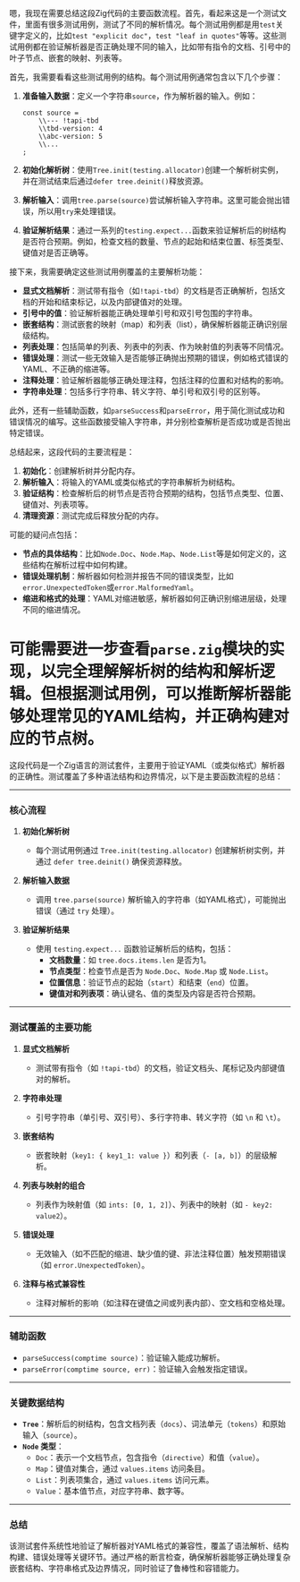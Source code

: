 嗯，我现在需要总结这段Zig代码的主要函数流程。首先，看起来这是一个测试文件，里面有很多测试用例，测试了不同的解析情况。每个测试用例都是用`test`关键字定义的，比如`test "explicit doc"`，`test "leaf in quotes"`等等。这些测试用例都在验证解析器是否正确处理不同的输入，比如带有指令的文档、引号中的叶子节点、嵌套的映射、列表等。

首先，我需要看看这些测试用例的结构。每个测试用例通常包含以下几个步骤：

1. **准备输入数据**：定义一个字符串`source`，作为解析器的输入。例如：
   ```zig
   const source =
       \\--- !tapi-tbd
       \\tbd-version: 4
       \\abc-version: 5
       \\...
   ;
   ```

2. **初始化解析树**：使用`Tree.init(testing.allocator)`创建一个解析树实例，并在测试结束后通过`defer tree.deinit()`释放资源。

3. **解析输入**：调用`tree.parse(source)`尝试解析输入字符串。这里可能会抛出错误，所以用`try`来处理错误。

4. **验证解析结果**：通过一系列的`testing.expect...`函数来验证解析后的树结构是否符合预期。例如，检查文档的数量、节点的起始和结束位置、标签类型、键值对是否正确等。

接下来，我需要确定这些测试用例覆盖的主要解析功能：

- **显式文档解析**：测试带有指令（如`!tapi-tbd`）的文档是否正确解析，包括文档的开始和结束标记，以及内部键值对的处理。
- **引号中的值**：验证解析器能正确处理单引号和双引号包围的字符串。
- **嵌套结构**：测试嵌套的映射（map）和列表（list），确保解析器能正确识别层级结构。
- **列表处理**：包括简单的列表、列表中的列表、作为映射值的列表等不同情况。
- **错误处理**：测试一些无效输入是否能够正确抛出预期的错误，例如格式错误的YAML、不正确的缩进等。
- **注释处理**：验证解析器能够正确处理注释，包括注释的位置和对结构的影响。
- **字符串处理**：包括多行字符串、转义字符、单引号和双引号的区别等。

此外，还有一些辅助函数，如`parseSuccess`和`parseError`，用于简化测试成功和错误情况的编写。这些函数接受输入字符串，并分别检查解析是否成功或是否抛出特定错误。

总结起来，这段代码的主要流程是：

1. **初始化**：创建解析树并分配内存。
2. **解析输入**：将输入的YAML或类似格式的字符串解析为树结构。
3. **验证结构**：检查解析后的树节点是否符合预期的结构，包括节点类型、位置、键值对、列表项等。
4. **清理资源**：测试完成后释放分配的内存。

可能的疑问点包括：

- **节点的具体结构**：比如`Node.Doc`、`Node.Map`、`Node.List`等是如何定义的，这些结构在解析过程中如何构建。
- **错误处理机制**：解析器如何检测并报告不同的错误类型，比如`error.UnexpectedToken`或`error.MalformedYaml`。
- **缩进和格式的处理**：YAML对缩进敏感，解析器如何正确识别缩进层级，处理不同的缩进情况。

可能需要进一步查看`parse.zig`模块的实现，以完全理解解析树的结构和解析逻辑。但根据测试用例，可以推断解析器能够处理常见的YAML结构，并正确构建对应的节点树。
================================================
这段代码是一个Zig语言的测试套件，主要用于验证YAML（或类似格式）解析器的正确性。测试覆盖了多种语法结构和边界情况，以下是主要函数流程的总结：

---

### **核心流程**
1. **初始化解析树**  
   - 每个测试用例通过 `Tree.init(testing.allocator)` 创建解析树实例，并通过 `defer tree.deinit()` 确保资源释放。

2. **解析输入数据**  
   - 调用 `tree.parse(source)` 解析输入的字符串（如YAML格式），可能抛出错误（通过 `try` 处理）。

3. **验证解析结果**  
   - 使用 `testing.expect...` 函数验证解析后的结构，包括：
     - **文档数量**：如 `tree.docs.items.len` 是否为1。
     - **节点类型**：检查节点是否为 `Node.Doc`、`Node.Map` 或 `Node.List`。
     - **位置信息**：验证节点的起始（`start`）和结束（`end`）位置。
     - **键值对和列表项**：确认键名、值的类型及内容是否符合预期。

---

### **测试覆盖的主要功能**
1. **显式文档解析**  
   - 测试带有指令（如 `!tapi-tbd`）的文档，验证文档头、尾标记及内部键值对的解析。

2. **字符串处理**  
   - 引号字符串（单引号、双引号）、多行字符串、转义字符（如 `\n` 和 `\t`）。

3. **嵌套结构**  
   - 嵌套映射（`key1: { key1_1: value }`）和列表（`- [a, b]`）的层级解析。

4. **列表与映射的组合**  
   - 列表作为映射值（如 `ints: [0, 1, 2]`）、列表中的映射（如 `- key2: value2`）。

5. **错误处理**  
   - 无效输入（如不匹配的缩进、缺少值的键、非法注释位置）触发预期错误（如 `error.UnexpectedToken`）。

6. **注释与格式兼容性**  
   - 注释对解析的影响（如注释在键值之间或列表内部）、空文档和空格处理。

---

### **辅助函数**
- `parseSuccess(comptime source)`：验证输入能成功解析。
- `parseError(comptime source, err)`：验证输入会触发指定错误。

---

### **关键数据结构**
- **`Tree`**：解析后的树结构，包含文档列表（`docs`）、词法单元（`tokens`）和原始输入（`source`）。
- **`Node` 类型**：
  - `Doc`：表示一个文档节点，包含指令（`directive`）和值（`value`）。
  - `Map`：键值对集合，通过 `values.items` 访问条目。
  - `List`：列表项集合，通过 `values.items` 访问元素。
  - `Value`：基本值节点，对应字符串、数字等。

---

### **总结**
该测试套件系统性地验证了解析器对YAML格式的兼容性，覆盖了语法解析、结构构建、错误处理等关键环节。通过严格的断言检查，确保解析器能够正确处理复杂嵌套结构、字符串格式及边界情况，同时验证了鲁棒性和容错能力。